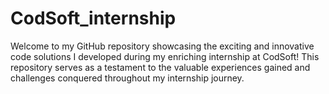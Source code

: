# CodSoft_internship
Welcome to my GitHub repository showcasing the exciting and innovative code solutions I developed during my enriching internship at CodSoft! This repository serves as a testament to the valuable experiences gained and challenges conquered throughout my internship journey.
